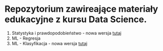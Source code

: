 # Repozytorium  zawireające materiały edukacyjne z kursu Data Science.

1. Statystyka i prawdopodobieństwo - nowa wersja [tutaj](https://github.com/Kamil128/Training_DS_Mathematic)
2. ML - Regresja
3. ML - Klasyfikacja - nowa wersja [tutaj](https://github.com/Kamil128/Training_DS_Classification)
